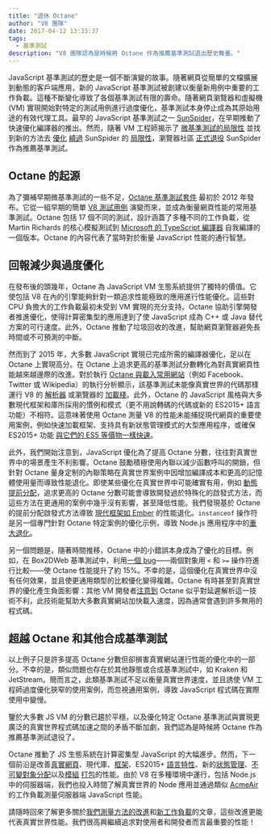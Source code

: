 ```yaml
---
title: "退休 Octane"
author: "V8 團隊"
date: 2017-04-12 13:33:37
tags:
  - 基準測試
description: "V8 團隊認為是時候將 Octane 作為推薦基準測試退出歷史舞臺。"
---
```

JavaScript 基準測試的歷史是一個不斷演變的故事。隨著網頁從簡單的文檔擴展到動態的客戶端應用，新的 JavaScript 基準測試被創建以衡量新用例中重要的工作負載。這種不斷變化導致了各個基準測試有限的壽命。隨著網頁瀏覽器和虛擬機 (VM) 實現開始對特定的測試用例進行過度優化，基準測試本身停止成為其原始用途的有效代理工具。最早的 JavaScript 基準測試之一 [SunSpider](https://webkit.org/perf/sunspider/sunspider.html)，在早期推動了快速優化編譯器的推出。然而，隨著 VM 工程師揭示了 [微基準測試的局限性](https://blog.mozilla.org/nnethercote/2014/06/16/a-browser-benchmarking-manifesto/) 並找到新的方法去 [優化](https://benediktmeurer.de/2016/12/16/the-truth-about-traditional-javascript-benchmarks/#the-notorious-sunspider-examples) [繞過](https://bugzilla.mozilla.org/show_bug.cgi?id=787601) SunSpider 的 [局限性](https://bugs.webkit.org/show_bug.cgi?id=63864)，瀏覽器社區 [正式退役](https://trac.webkit.org/changeset/187526/webkit) SunSpider 作為推薦基準測試。

<!--truncate-->
## Octane 的起源

為了彌補早期微基準測試的一些不足，[Octane 基準測試套件](https://developers.google.com/octane/) 最初於 2012 年發布。它從一組早期的簡單 [V8 測試用例](http://www.netchain.com/Tools/v8/) 演變而來，並成為衡量網頁性能的常用基準測試。Octane 包括 17 個不同的測試，設計涵蓋了多種不同的工作負載，從 Martin Richards 的核心模擬測試到 [Microsoft 的 TypeScript 編譯器](http://www.typescriptlang.org/) 自我編譯的一個版本。Octane 的內容代表了當時對於衡量 JavaScript 性能的通行智慧。

## 回報減少與過度優化

在發布後的頭幾年，Octane 為 JavaScript VM 生態系統提供了獨特的價值。它使包括 V8 在內的引擎能夠針對一類追求性能極致的應用進行性能優化。這些對 CPU 負擔大的工作負載最初未受到 VM 實現的充分支持。Octane 協助引擎開發者推進優化，使得計算密集型的應用達到了使 JavaScript 成為 C++ 或 Java 替代方案的可行速度。此外，Octane 推動了垃圾回收的改進，幫助網頁瀏覽器避免長時間或不可預測的中斷。

然而到了 2015 年，大多數 JavaScript 實現已完成所需的編譯器優化，足以在 Octane 上實現高分。在 Octane 上追求更高的基準測試分數轉化為對真實網頁性能越來越邊際的改進。對於執行 [Octane 與載入常用網站](/blog/real-world-performance)（例如 Facebook、Twitter 或 Wikipedia）的執行分析顯示，該基準測試未能像真實世界的代碼那樣運行 V8 的 [解析器](https://medium.com/dev-channel/javascript-start-up-performance-69200f43b201#.7v8b4jylg) 或瀏覽器的 [加載棧](https://medium.com/reloading/toward-sustainable-loading-4760957ee46f#.muk9kzxmb)。此外，Octane 的 JavaScript 風格與大多數現代框架和庫所採用的慣例和模式（更不用說轉碼的代碼或新的 ES2015+ 語言功能）不相符。這意味著使用 Octane 測量 V8 的性能未能捕捉現代網頁的重要使用案例，例如快速加載框架、支持具有新狀態管理模式的大型應用程序，或確保 ES2015+ 功能 [與它們的 ES5 等價物一樣快速](/blog/high-performance-es2015)。

此外，我們開始注意到，JavaScript 優化為了提高 Octane 分數，往往對真實世界中的場景產生不利影響。Octane 鼓勵積極使用內聯以減少函數呼叫的開銷，但針對 Octane 量身定制的內聯策略在真實世界案例中因增加編譯成本和更高的記憶體使用量而導致性能退化。即使某些優化在真實世界中可能確實有用，例如 [動態提前分配](http://dl.acm.org/citation.cfm?id=2754181)，追求更高的 Octane 分數可能會導致開發過於特殊化的啟發式方法，而這些方法在更通用的案例中幾乎沒有影響，甚至降低性能。我們發現基於 Octane 的提前分配啟發式方法導致 [現代框架如 Ember](https://bugs.chromium.org/p/v8/issues/detail?id=3665) 的性能退化。`instanceof` 操作符是另一個專門針對 Octane 特定案例的優化示例，導致 Node.js 應用程序中的[重大退化](https://github.com/nodejs/node/issues/9634)。

另一個問題是，隨著時間推移，Octane 中的小錯誤本身成為了優化的目標。例如，在 Box2DWeb 基準測試中，利用[一個 bug](http://crrev.com/1355113002)——兩個對象用 `<` 和 `>=` 操作符進行比較——使 Octane 性能提升了約 15%。不幸的是，這個優化在真實世界中沒有任何效果，並且使更通用類型的比較優化變得複雜。Octane 有時甚至對真實世界的優化產生負面影響：其他 VM 開發者[注意到](https://bugzilla.mozilla.org/show_bug.cgi?id=1162272) Octane 似乎對延遲解析這一技術不利，此技術能幫助大多數真實網站加快載入速度，因為通常會遇到許多無用的程式碼。

## 超越 Octane 和其他合成基準測試

以上例子只是許多提高 Octane 分數但卻損害真實網站運行性能的優化中的一部分。不幸的是，類似問題也存在於其他靜態或合成基準測試中，如 Kraken 和 JetStream。簡而言之，此類基準測試不足以衡量真實世界速度，並且誘使 VM 工程師過度優化狹窄的使用案例，而忽視通用案例，導致 JavaScript 程式碼在實際使用中變慢。

鑒於大多數 JS VM 的分數已趨於平穩，以及優化特定 Octane 基準測試與實現更廣泛的真實世界程式碼加速之間的矛盾不斷加劇，我們認為是時候將 Octane 作為推薦基準測試退役了。

Octane 推動了 JS 生態系統在計算密集型 JavaScript 的大幅進步。然而，下一個前沿是改善[真實網頁](/blog/real-world-performance)、現代庫、[框架](http://stateofjs.com/2016/frontend/)、ES2015+ [語言特性](/blog/high-performance-es2015)、新的[狀態管理](http://redux.js.org/)、[不可變對象分配](https://facebook.github.io/immutable-js/)以及[模組](https://webpack.github.io/) [打包](http://browserify.org/)的性能。由於 V8 在多種環境中運行，包括 Node.js 中的伺服器端，我們也投入時間了解真實世界的 Node 應用並通過類似 [AcmeAir](https://github.com/acmeair/acmeair-nodejs) 的工作負載測量伺服器端 JavaScript 性能。

請隨時回來了解更多關於[我們測量方法的改進](/blog/real-world-performance)和[新工作負載](/blog/optimizing-v8-memory)的文章，這些改進更能代表真實世界性能。我們很高興繼續追求對使用者和開發者而言最重要的性能！
